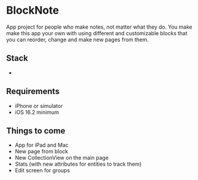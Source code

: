 # BlockNote
App project for people who make notes, not matter what they do. You make make this app your own with using different and customizable
blocks that you can reorder, change and make new pages from them.

## Stack
- 

## Requirements
- iPhone or simulator
- iOS 16.2 minimum

## Things to come
- App for iPad and Mac
- New page from block
- New CollectionView on the main page
- Stats (with new attributes for entities to track them)
- Edit screen for groups
